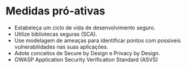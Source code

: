 # Medidas pró-ativas

- Estabeleça um ciclo de vida de desenvolvimento seguro.
- Utilize bibliotecas seguras (SCA).
- Use modelagem de ameaças para identificar pontos com possíveis vulnerabilidades nas suas aplicações.
- Adote conceitos de Secure by Design e Privacy by Design.
- OWASP Application Security Verification Standard (ASVS)